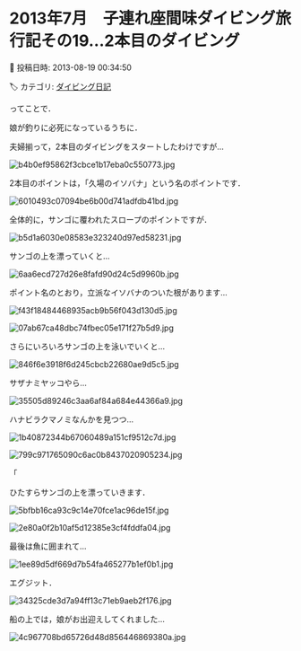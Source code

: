 # 2013年7月　子連れ座間味ダイビング旅行記その19…2本目のダイビング

📅 投稿日時: 2013-08-19 00:34:50

🏷️ カテゴリ: [ダイビング日記](ce3a7a8d424d112fce83ee85c81a0e344.md)

ってことで．


娘が釣りに必死になっているうちに．


夫婦揃って，2本目のダイビングをスタートしたわけですが…




![b4b0ef95862f3cbce1b17eba0c550773.jpg](images/b4b0ef95862f3cbce1b17eba0c550773.jpg)







2本目のポイントは，「久場のイソバナ」という名のポイントです．




![6010493c07094be6b00d741adfdb41bd.jpg](images/6010493c07094be6b00d741adfdb41bd.jpg)




全体的に，サンゴに覆われたスロープのポイントですが．




![b5d1a6030e08583e323240d97ed58231.jpg](images/b5d1a6030e08583e323240d97ed58231.jpg)




サンゴの上を漂っていくと…




![6aa6ecd727d26e8fafd90d24c5d9960b.jpg](images/6aa6ecd727d26e8fafd90d24c5d9960b.jpg)




ポイント名のとおり，立派なイソバナのついた根があります…




![f43f18484468935acb9b56f043d130d5.jpg](images/f43f18484468935acb9b56f043d130d5.jpg)









![07ab67ca48dbc74fbec05e171f27b5d9.jpg](images/07ab67ca48dbc74fbec05e171f27b5d9.jpg)




さらにいろいろサンゴの上を泳いでいくと…




![846f6e3918f6d245cbcb22680ae9d5c5.jpg](images/846f6e3918f6d245cbcb22680ae9d5c5.jpg)




サザナミヤッコやら…




![35505d89246c3aa6af84a684e44366a9.jpg](images/35505d89246c3aa6af84a684e44366a9.jpg)




ハナビラクマノミなんかを見つつ…




![1b40872344b67060489a151cf9512c7d.jpg](images/1b40872344b67060489a151cf9512c7d.jpg)









![799c971765090c6ac0b8437020905234.jpg](images/799c971765090c6ac0b8437020905234.jpg)

「


ひたすらサンゴの上を漂っていきます．




![5bfbb16ca93c9c14e70fce1ac96de15f.jpg](images/5bfbb16ca93c9c14e70fce1ac96de15f.jpg)









![2e80a0f2b10af5d12385e3cf4fddfa04.jpg](images/2e80a0f2b10af5d12385e3cf4fddfa04.jpg)




最後は魚に囲まれて…




![1ee89d5df669d7b54fa465277b1ef0b1.jpg](images/1ee89d5df669d7b54fa465277b1ef0b1.jpg)







エグジット．




![34325cde3d7a94ff13c71eb9aeb2f176.jpg](images/34325cde3d7a94ff13c71eb9aeb2f176.jpg)







船の上では，娘がお出迎えしてくれました…




![4c967708bd65726d48d856446869380a.jpg](images/4c967708bd65726d48d856446869380a.jpg)
